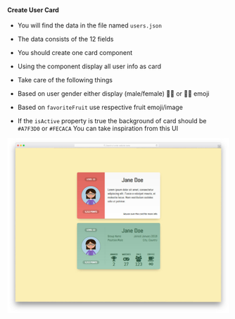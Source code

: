 #### Create User Card

- You will find the data in the file named `users.json`
- The data consists of the 12 fields
- You should create one card component
- Using the component display all user info as card

- Take care of the following things
- Based on user gender either display (male/female) 🙋‍♂️ or 🤷‍♀️ emoji
- Based on `favoriteFruit` use respective fruit emoji/image
- If the `isActive` property is true the background of card should be `#A7F3D0` or `#FECACA`
You can take inspiration from this UI

![](../assets/card.jpg)
